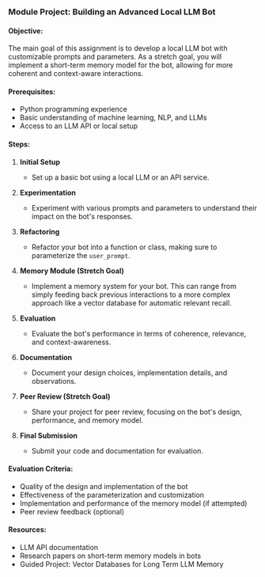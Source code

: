 ### Module Project: Building an Advanced Local LLM Bot

#### Objective:

The main goal of this assignment is to develop a local LLM bot with customizable prompts and parameters. As a stretch goal, you will implement a short-term memory model for the bot, allowing for more coherent and context-aware interactions.

#### Prerequisites:

- Python programming experience
- Basic understanding of machine learning, NLP, and LLMs
- Access to an LLM API or local setup

#### Steps:

1. **Initial Setup**
    - Set up a basic bot using a local LLM or an API service.

2. **Experimentation**
    - Experiment with various prompts and parameters to understand their impact on the bot's responses.

3. **Refactoring**
    - Refactor your bot into a function or class, making sure to parameterize the `user_prompt`.

4. **Memory Module (Stretch Goal)**
    - Implement a memory system for your bot. This can range from simply feeding back previous interactions to a more complex approach like a vector database for automatic relevant recall.

5. **Evaluation**
    - Evaluate the bot's performance in terms of coherence, relevance, and context-awareness.

6. **Documentation**
    - Document your design choices, implementation details, and observations.

7. **Peer Review (Stretch Goal)**
    - Share your project for peer review, focusing on the bot's design, performance, and memory model.

8. **Final Submission**
    - Submit your code and documentation for evaluation.

#### Evaluation Criteria:

- Quality of the design and implementation of the bot
- Effectiveness of the parameterization and customization
- Implementation and performance of the memory model (if attempted)
- Peer review feedback (optional)

#### Resources:

- LLM API documentation
- Research papers on short-term memory models in bots
- Guided Project: Vector Databases for Long Term LLM Memory
